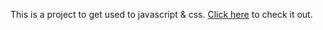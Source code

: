 This is a project to get used to javascript & css.
[Click here](https://danielrolfs.github.io/google-keep-replica/) to check it out.
